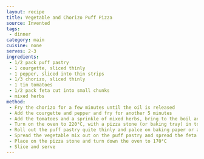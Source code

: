 ```yaml
---
layout: recipe
title: Vegetable and Chorizo Puff Pizza
source: Invented
tags:
 - dinner
category: main
cuisine: none
serves: 2-3
ingredients:
 - 1/2 pack puff pastry
 - 1 courgette, sliced thinly
 - 1 pepper, sliced into thin strips
 - 1/3 chorizo, sliced thinly
 - 1 tin tomatoes
 - 1/2 pack feta cut into small chunks
 - mixed herbs
method:
 - Fry the chorizo for a few minutes until the oil is released
 - Add the courgette and pepper and fry for another 5 minutes
 - Add the tomatoes and a sprinkle of mixed herbs, bring to the boil and simmer for 15 minutes
 - Turn on the oven to 220°C, with a pizza stone (or baking tray) in to pre-heat
 - Roll out the puff pastry quite thinly and palce on baking paper or a non-stick sheet to make it easy to transfer
 - Spread the vegetable mix out on the puff pastry and spread the feta out on top
 - Place on the pizza stone and turn down the oven to 170°C
 - Slice and serve
---
```

